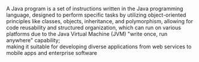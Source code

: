 
  
A Java program is a set of instructions written in the Java programming language, designed to perform specific tasks by utilizing object-oriented principles like classes, objects, inheritance, and polymorphism, allowing for code reusability and structured organization, which can run on various platforms due to the Java Virtual Machine (JVM) "write once, run anywhere" capability;   
making it suitable for developing diverse applications from web services to mobile apps and enterprise software
